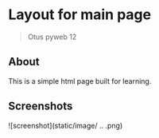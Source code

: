 # Layout for main page
> Otus pyweb 12

## About
This is a simple html page built for learning.


## Screenshots
![screenshot](static/image/ .. .png) 
